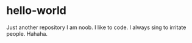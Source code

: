 # hello-world
Just another repository
I am noob. I like to code.
I always sing to irritate people. Hahaha.
